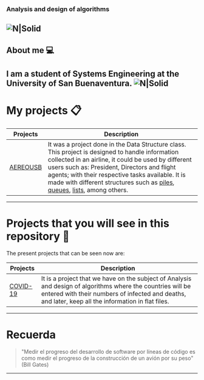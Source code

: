 ### Analysis and design of algorithms

![N|Solid](https://www.usbbog.edu.co/matlab/images/logo_acreditacion.png)
---

## About me 💻

I am a student of Systems Engineering at the University of San Buenaventura.
![N|Solid](https://i.pinimg.com/originals/e4/26/70/e426702edf874b181aced1e2fa5c6cde.gif)
---

# My projects 📋
| Projects | Description |
| --- | --- |
| [AEREOUSB]() | It was a project done in the Data Structure class. This project is designed to handle information collected in an airline, it could be used by different users such as: President, Directors and flight agents; with their respective tasks available. It is made with different structures such as [piles](https://www.ciberaula.com/cursos/java/pilas_java.php), [queues](https://www.ciberaula.com/cursos/java/colas_java.php), [lists](https://www.ciberaula.com/cursos/java/listas_java.php), among others. |
---

# Projects that you will see in this repository 👀
The present projects that can be seen now are:

| Projects | Description |
| --- | --- |
| [COVID-19](https://gisanddata.maps.arcgis.com/apps/opsdashboard/index.html#/bda7594740fd40299423467b48e9ecf6) | It is a project that we have on the subject of Analysis and design of algorithms where the countries will be entered with their numbers of infected and deaths, and later, keep all the information in flat files. |
---

# Recuerda

> "Medir el progreso del desarrollo de software por líneas de código es como medir el progreso de la construcción de un avión por su peso" (Bill Gates)
---
